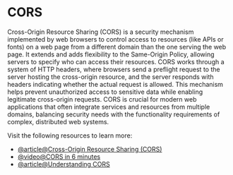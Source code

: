 # CORS

Cross-Origin Resource Sharing (CORS) is a security mechanism implemented by web browsers to control access to resources (like APIs or fonts) on a web page from a different domain than the one serving the web page. It extends and adds flexibility to the Same-Origin Policy, allowing servers to specify who can access their resources. CORS works through a system of HTTP headers, where browsers send a preflight request to the server hosting the cross-origin resource, and the server responds with headers indicating whether the actual request is allowed. This mechanism helps prevent unauthorized access to sensitive data while enabling legitimate cross-origin requests. CORS is crucial for modern web applications that often integrate services and resources from multiple domains, balancing security needs with the functionality requirements of complex, distributed web systems.

Visit the following resources to learn more:

- [@article@Cross-Origin Resource Sharing (CORS)](https://developer.mozilla.org/en-US/docs/Web/HTTP/CORS)
- [@video@CORS in 6 minutes](https://www.youtube.com/watch?v=PNtFSVU-YTI)
- [@article@Understanding CORS](https://rbika.com/blog/understanding-cors)
